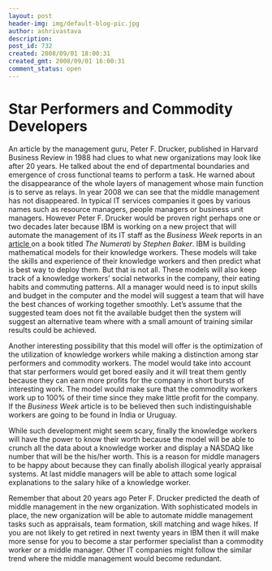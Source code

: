 ```yaml
---
layout: post
header-img: img/default-blog-pic.jpg
author: ashrivastava
description: 
post_id: 732
created: 2008/09/01 18:00:31
created_gmt: 2008/09/01 16:00:31
comment_status: open
---
```


# Star Performers and Commodity Developers

<p>An article by the management guru, Peter F. Drucker, published in Harvard Business Review in 1988 had clues to what new organizations may look like after 20 years. He talked about the end of departmental boundaries and emergence of cross functional teams to perform a task. He warned about the disappearance of  the whole layers of management whose main function is to serve as relays. In year 2008 we can see that the middle management has not disappeared. In typical IT services companies it goes by various names such as resource managers, people managers or business unit managers. However Peter F. Drucker would be proven right perhaps one or two decades later because IBM is working on a new project that will automate the management of its IT staff as the <em>Business Week</em> reports in an <a href="http://www.businessweek.com/magazine/content/08_36/b4098032904806.htm?chan=top+news_top+news+index_news+%2B+analysis">article </a>on a book titled <em>The Numerati</em> by <em>Stephen Baker</em>.
<!--more-->
IBM is building mathematical models for their knowledge workers. These models will take the skills and experience of their knowledge workers and then predict what is best way to deploy them. But that is not all. These models will also keep track of a knowledge workers’ social networks in the company, their eating habits and commuting patterns. All a manager would need is to input skills and budget in the computer and the model will suggest a team that will have the best chances of working together smoothly. Let’s assume that the suggested team does not fit the available budget then the system will suggest an alternative team where with a small amount of training similar results could be achieved.</p>
<p>Another interesting possibility that this model will offer is the optimization of the utilization of knowledge workers while making a distinction among star performers and commodity workers. The model would take into account that star performers would get bored easily and it will treat them gently because they can earn more profits for the company in short bursts of interesting work.  The model would make sure that the commodity workers work up to 100% of their time since they make little profit for the company. If the <em>Business Week</em> article is to be believed then such indistinguishable workers are going to be found in India or Uruguay.</p>
<p>While such development might seem scary, finally the knowledge workers will have the power to know their worth because the model will be able to crunch all the data about a knowledge worker and display a NASDAQ like number that will be the his/her worth. This is a reason for middle managers to be happy about because they can finally abolish illogical yearly appraisal systems. At last middle managers will be able to attach some logical explanations to the salary hike of a knowledge worker.</p>
<p>Remember that about 20 years ago Peter F. Drucker predicted the death of middle management in the new organization. With sophisticated models in place, the new organization will be able to automate middle management tasks such as appraisals, team formation, skill matching and wage hikes.  If you are not likely to get retired in next twenty years in IBM then it will make more sense for you to become a star performer specialist than a commodity worker or  a middle manager. Other IT companies might follow the similar trend where the middle management would become redundant.</p>